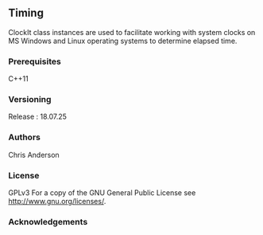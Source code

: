 ## Timing
ClockIt class instances are used to facilitate working with system clocks on MS Windows and Linux operating systems to determine elapsed time.
### Prerequisites
C++11
### Versioning
Release : 18.07.25
### Authors
Chris Anderson
### License
GPLv3  For a copy of the GNU General Public License see <http://www.gnu.org/licenses/>.
### Acknowledgements









